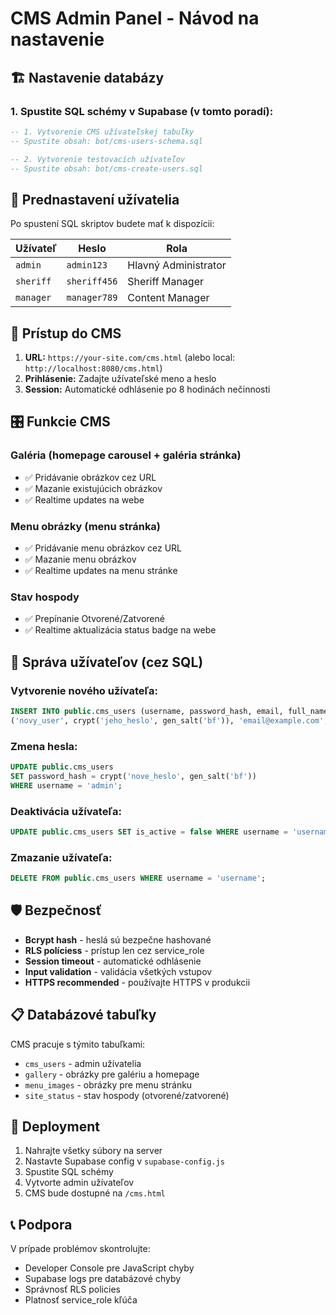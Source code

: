 # CMS Admin Panel - Návod na nastavenie

## 🏗️ Nastavenie databázy

### 1. Spustite SQL schémy v Supabase (v tomto poradí):

```sql
-- 1. Vytvorenie CMS užívateľskej tabuľky
-- Spustite obsah: bot/cms-users-schema.sql

-- 2. Vytvorenie testovacích užívateľov  
-- Spustite obsah: bot/cms-create-users.sql
```

## 👤 Prednastavení užívatelia

Po spustení SQL skriptov budete mať k dispozícii:

| Užívateľ | Heslo | Rola |
|----------|--------|------|
| `admin` | `admin123` | Hlavný Administrator |
| `sheriff` | `sheriff456` | Sheriff Manager |
| `manager` | `manager789` | Content Manager |

## 🔐 Prístup do CMS

1. **URL:** `https://your-site.com/cms.html` (alebo local: `http://localhost:8080/cms.html`)
2. **Prihlásenie:** Zadajte užívateľské meno a heslo
3. **Session:** Automatické odhlásenie po 8 hodinách nečinnosti

## 🎛️ Funkcie CMS

### Galéria (homepage carousel + galéria stránka)
- ✅ Pridávanie obrázkov cez URL
- ✅ Mazanie existujúcich obrázkov
- ✅ Realtime updates na webe

### Menu obrázky (menu stránka)  
- ✅ Pridávanie menu obrázkov cez URL
- ✅ Mazanie menu obrázkov
- ✅ Realtime updates na menu stránke

### Stav hospody
- ✅ Prepínanie Otvorené/Zatvorené
- ✅ Realtime aktualizácia status badge na webe

## 🔧 Správa užívateľov (cez SQL)

### Vytvorenie nového užívateľa:
```sql
INSERT INTO public.cms_users (username, password_hash, email, full_name) VALUES 
('novy_user', crypt('jeho_heslo', gen_salt('bf')), 'email@example.com', 'Meno Priezvisko');
```

### Zmena hesla:
```sql
UPDATE public.cms_users 
SET password_hash = crypt('nove_heslo', gen_salt('bf')) 
WHERE username = 'admin';
```

### Deaktivácia užívateľa:
```sql
UPDATE public.cms_users SET is_active = false WHERE username = 'username';
```

### Zmazanie užívateľa:
```sql
DELETE FROM public.cms_users WHERE username = 'username';
```

## 🛡️ Bezpečnosť

- **Bcrypt hash** - heslá sú bezpečne hashované
- **RLS políciess** - prístup len cez service_role
- **Session timeout** - automatické odhlásenie  
- **Input validation** - validácia všetkých vstupov
- **HTTPS recommended** - používajte HTTPS v produkcii

## 📋 Databázové tabuľky

CMS pracuje s týmito tabuľkami:
- `cms_users` - admin užívatelia  
- `gallery` - obrázky pre galériu a homepage
- `menu_images` - obrázky pre menu stránku
- `site_status` - stav hospody (otvorené/zatvorené)

## 🚀 Deployment

1. Nahrajte všetky súbory na server
2. Nastavte Supabase config v `supabase-config.js`
3. Spustite SQL schémy
4. Vytvorte admin užívateľov  
5. CMS bude dostupné na `/cms.html`

## 📞 Podpora

V prípade problémov skontrolujte:
- Developer Console pre JavaScript chyby
- Supabase logs pre databázové chyby  
- Správnosť RLS policies
- Platnosť service_role kľúča